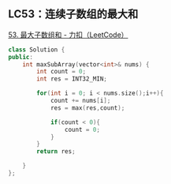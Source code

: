 ## LC53：连续子数组的最大和

[53. 最大子数组和 - 力扣（LeetCode）](https://leetcode.cn/problems/maximum-subarray/)

```c++
class Solution {
public:
    int maxSubArray(vector<int>& nums) {
        int count = 0;
        int res = INT32_MIN;

        for(int i = 0; i < nums.size();i++){
            count += nums[i];
            res = max(res,count);

            if(count < 0){
                count = 0;
            }
        }
        return res;

    }
};
```

